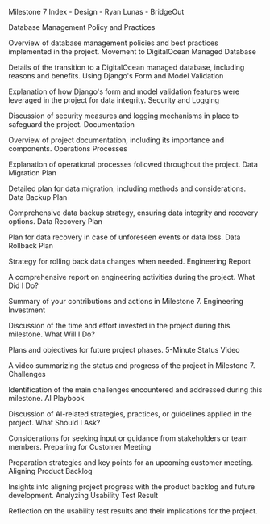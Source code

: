 Milestone 7 Index - Design - Ryan Lunas - BridgeOut

Database Management Policy and Practices

Overview of database management policies and best practices implemented in the project.
Movement to DigitalOcean Managed Database

Details of the transition to a DigitalOcean managed database, including reasons and benefits.
Using Django's Form and Model Validation

Explanation of how Django's form and model validation features were leveraged in the project for data integrity.
Security and Logging

Discussion of security measures and logging mechanisms in place to safeguard the project.
Documentation

Overview of project documentation, including its importance and components.
Operations Processes

Explanation of operational processes followed throughout the project.
Data Migration Plan

Detailed plan for data migration, including methods and considerations.
Data Backup Plan

Comprehensive data backup strategy, ensuring data integrity and recovery options.
Data Recovery Plan

Plan for data recovery in case of unforeseen events or data loss.
Data Rollback Plan

Strategy for rolling back data changes when needed.
Engineering Report

A comprehensive report on engineering activities during the project.
What Did I Do?

Summary of your contributions and actions in Milestone 7.
Engineering Investment

Discussion of the time and effort invested in the project during this milestone.
What Will I Do?

Plans and objectives for future project phases.
5-Minute Status Video

A video summarizing the status and progress of the project in Milestone 7.
Challenges

Identification of the main challenges encountered and addressed during this milestone.
AI Playbook

Discussion of AI-related strategies, practices, or guidelines applied in the project.
What Should I Ask?

Considerations for seeking input or guidance from stakeholders or team members.
Preparing for Customer Meeting

Preparation strategies and key points for an upcoming customer meeting.
Aligning Product Backlog

Insights into aligning project progress with the product backlog and future development.
Analyzing Usability Test Result

Reflection on the usability test results and their implications for the project.
